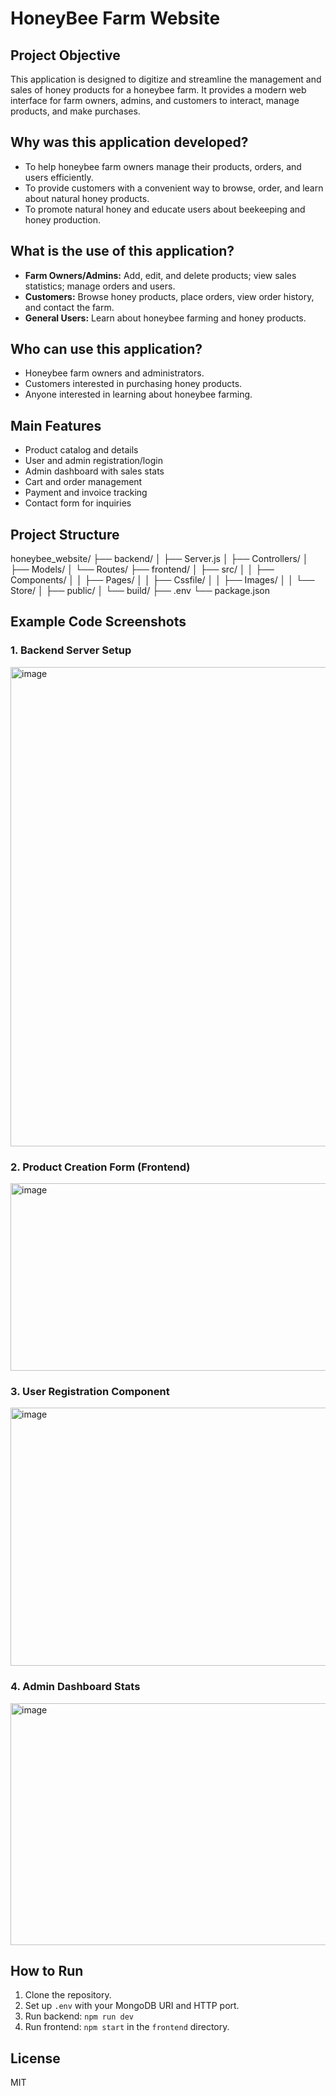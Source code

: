 # HoneyBee Farm Website

## Project Objective

This application is designed to digitize and streamline the management and sales of honey products for a honeybee farm. It provides a modern web interface for farm owners, admins, and customers to interact, manage products, and make purchases.

## Why was this application developed?

- To help honeybee farm owners manage their products, orders, and users efficiently.
- To provide customers with a convenient way to browse, order, and learn about natural honey products.
- To promote natural honey and educate users about beekeeping and honey production.

## What is the use of this application?

- **Farm Owners/Admins:** Add, edit, and delete products; view sales statistics; manage orders and users.
- **Customers:** Browse honey products, place orders, view order history, and contact the farm.
- **General Users:** Learn about honeybee farming and honey products.

## Who can use this application?

- Honeybee farm owners and administrators.
- Customers interested in purchasing honey products.
- Anyone interested in learning about honeybee farming.

## Main Features

- Product catalog and details
- User and admin registration/login
- Admin dashboard with sales stats
- Cart and order management
- Payment and invoice tracking
- Contact form for inquiries

## Project Structure


honeybee_website/
├── backend/
│   ├── Server.js
│   ├── Controllers/
│   ├── Models/
│   └── Routes/
├── frontend/
│   ├── src/
│   │   ├── Components/
│   │   ├── Pages/
│   │   ├── Cssfile/
│   │   ├── Images/
│   │   └── Store/
│   ├── public/
│   └── build/
├── .env
└── package.json


## Example Code Screenshots

### 1. Backend Server Setup

<img width="1113" height="767" alt="image" src="https://github.com/user-attachments/assets/b15812d3-239e-4376-9887-7187c43791ae" />

### 2. Product Creation Form (Frontend)

<img width="1538" height="300" alt="image" src="https://github.com/user-attachments/assets/51a53732-e476-45dd-8629-b6c7353daa90" />


### 3. User Registration Component

<img width="1447" height="413" alt="image" src="https://github.com/user-attachments/assets/9953d3bc-a4ff-4eaf-8584-1dfaf723a5a3" />


### 4. Admin Dashboard Stats

<img width="1586" height="387" alt="image" src="https://github.com/user-attachments/assets/67b83bfd-8997-4e5e-b381-a6d81b968b55" />


## How to Run

1. Clone the repository.
2. Set up `.env` with your MongoDB URI and HTTP port.
3. Run backend: `npm run dev`
4. Run frontend: `npm start` in the `frontend` directory.

## License

MIT
